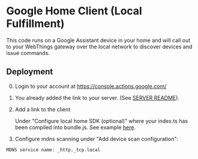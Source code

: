 # Google Home Client (Local Fulfillment)
This code runs on a Google Assistant device in your home and will call out to 
your WebThings gateway over the local network to discover devices and issue commands.

## Deployment
0. Login to your account at https://console.actions.google.com/

1. You already added the link to your server. (See [SERVER README](../server/README.md)).

2. Add a link to the client

    Under "Configure local home SDK (optional)" where your index.ts has been compiled into bundle.js. See example [here](https://webofthings-e2f7c.web.app/local-home/index.html).

3. Configure mdns scanning under "Add device scan configuration":

```
MDNS service name: _http._tcp.local
```
